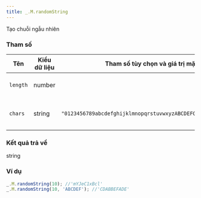 ```yaml
---
title: _.M.randomString
---
```


Tạo chuỗi ngẫu nhiên

### Tham số
<table class="table table-striped">
    <thead>
    <tr>
        <th>Tên</th>
        <th>Kiểu dữ liệu</th>
        <th>Tham số tùy chọn và giá trị mặc định</th>
        <th>Mô tả</th>
    </tr>
    </thead>
    <tbody>
    <tr>
        <td><code>length</code></td>
        <td>number</td>
        <td></td>
        <td>Số lượng ký tự</td>
    </tr>
    <tr>
        <td><code>chars</code></td>
        <td>string</td>
        <td><code>"0123456789abcdefghijklmnopqrstuvwxyzABCDEFGHIJKLMNOPQRSTUVWXYZ"</code></td>
        <td>Chuỗi các ký tự nguồn</td>
    </tr>
    </tbody>
</table>

### Kết quả trả về
<dl class="dl-horizontal">
    <dt>string</dt>
    <dd></dd>
</dl>

### Ví dụ
```js
_.M.randomString(10); //'mYJeC1xBcl'
_.M.randomString(10, 'ABCDEF'); //'CDABBEFADE'
```
